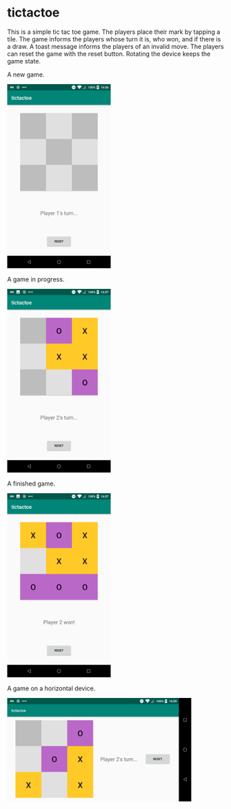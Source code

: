 # tictactoe

This is a simple tic tac toe game. The players place their mark by tapping a tile. The game informs the players whose turn it is, who won, and if there is a draw. A toast message informs the players of an invalid move. The players can reset the game with the reset button. Rotating the device keeps the game state.


A new game.

<img src="screenshot01.png" width="240" alt="image of a new game">

A game in progress.

<img src="screenshot02.png" width="240" alt="image of a game in progress">

A finished game.

<img src="screenshot03.png" width="240" alt="image of a finished game">

A game on a horizontal device.

<img src="screenshot04.png" height="240" alt="image of a game on a horizontal device">

